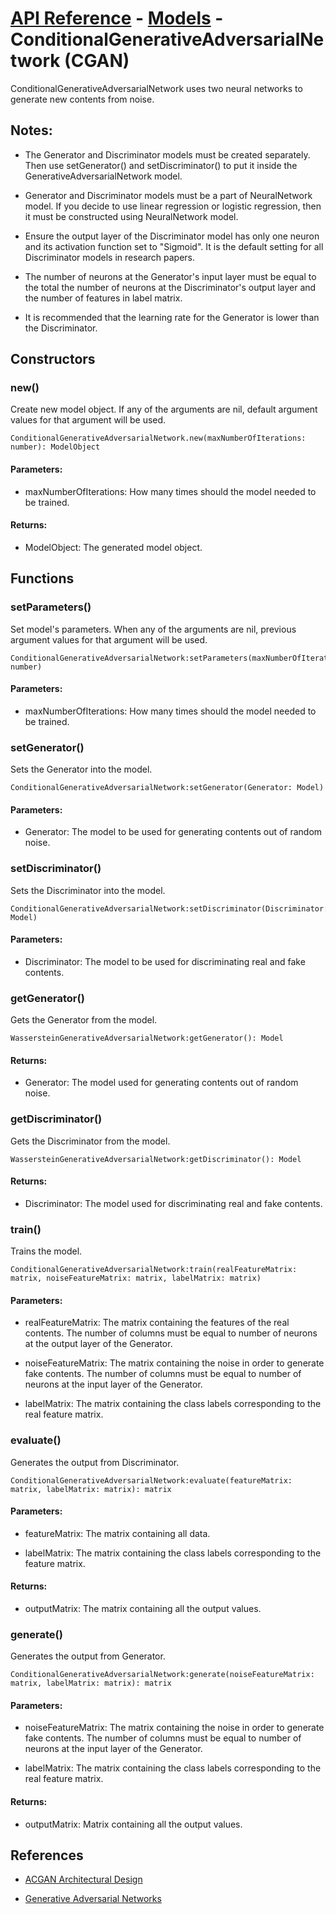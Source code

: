 # [API Reference](../../API.md) - [Models](../Models.md) - ConditionalGenerativeAdversarialNetwork (CGAN)

ConditionalGenerativeAdversarialNetwork uses two neural networks to generate new contents from noise.

## Notes:

* The Generator and Discriminator models must be created separately. Then use setGenerator() and setDiscriminator() to put it inside the GenerativeAdversarialNetwork model.

* Generator and Discriminator models must be a part of NeuralNetwork model. If you decide to use linear regression or logistic regression, then it must be constructed using NeuralNetwork model. 

* Ensure the output layer of the Discriminator model has only one neuron and its activation function set to "Sigmoid". It is the default setting for all Discriminator models in research papers.

* The number of neurons at the Generator's input layer must be equal to the total the number of neurons at the Discriminator's output layer and the number of features in label matrix.

* It is recommended that the learning rate for the Generator is lower than the Discriminator.

## Constructors

### new()

Create new model object. If any of the arguments are nil, default argument values for that argument will be used.

```
ConditionalGenerativeAdversarialNetwork.new(maxNumberOfIterations: number): ModelObject
```

#### Parameters:

* maxNumberOfIterations: How many times should the model needed to be trained.

#### Returns:

* ModelObject: The generated model object.

## Functions

### setParameters()

Set model's parameters. When any of the arguments are nil, previous argument values for that argument will be used.

```
ConditionalGenerativeAdversarialNetwork:setParameters(maxNumberOfIterations: number)
```

#### Parameters:

* maxNumberOfIterations: How many times should the model needed to be trained.

### setGenerator()

Sets the Generator into the model. 

```
ConditionalGenerativeAdversarialNetwork:setGenerator(Generator: Model)
```

#### Parameters:

* Generator: The model to be used for generating contents out of random noise.

### setDiscriminator()

Sets the Discriminator into the model. 

```
ConditionalGenerativeAdversarialNetwork:setDiscriminator(Discriminator: Model)
```

#### Parameters:

* Discriminator: The model to be used for discriminating real and fake contents.

### getGenerator()

Gets the Generator from the model. 

```
WassersteinGenerativeAdversarialNetwork:getGenerator(): Model
```

#### Returns:

* Generator: The model used for generating contents out of random noise.

### getDiscriminator()

Gets the Discriminator from the model. 

```
WassersteinGenerativeAdversarialNetwork:getDiscriminator(): Model
```

#### Returns:

* Discriminator: The model used for discriminating real and fake contents.

### train()

Trains the model.

```
ConditionalGenerativeAdversarialNetwork:train(realFeatureMatrix: matrix, noiseFeatureMatrix: matrix, labelMatrix: matrix)
```

#### Parameters:

* realFeatureMatrix: The matrix containing the features of the real contents. The number of columns must be equal to number of neurons at the output layer of the Generator.

* noiseFeatureMatrix: The matrix containing the noise in order to generate fake contents. The number of columns must be equal to number of neurons at the input layer of the Generator.

* labelMatrix: The matrix containing the class labels corresponding to the real feature matrix.

### evaluate()

Generates the output from Discriminator.

```
ConditionalGenerativeAdversarialNetwork:evaluate(featureMatrix: matrix, labelMatrix: matrix): matrix
```

#### Parameters:

* featureMatrix: The matrix containing all data.

* labelMatrix: The matrix containing the class labels corresponding to the feature matrix.

#### Returns:

* outputMatrix: The matrix containing all the output values.

### generate()

Generates the output from Generator.

```
ConditionalGenerativeAdversarialNetwork:generate(noiseFeatureMatrix: matrix, labelMatrix: matrix): matrix
```

#### Parameters:

* noiseFeatureMatrix: The matrix containing the noise in order to generate fake contents. The number of columns must be equal to number of neurons at the input layer of the Generator.

* labelMatrix: The matrix containing the class labels corresponding to the real feature matrix.

#### Returns:

* outputMatrix: Matrix containing all the output values.

## References

* [ACGAN Architectural Design](https://stephan-osterburg.gitbook.io/coding/coding/ml-dl/tensorfow/chapter-4-conditional-generative-adversarial-network/acgan-architectural-design)

* [Generative Adversarial Networks](https://arxiv.org/abs/1406.2661)
